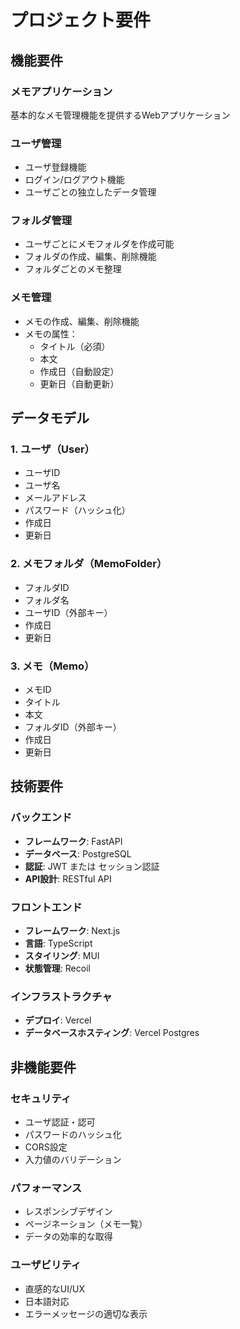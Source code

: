 # プロジェクト要件

## 機能要件

### メモアプリケーション

基本的なメモ管理機能を提供するWebアプリケーション

### ユーザ管理
- ユーザ登録機能
- ログイン/ログアウト機能
- ユーザごとの独立したデータ管理

### フォルダ管理
- ユーザごとにメモフォルダを作成可能
- フォルダの作成、編集、削除機能
- フォルダごとのメモ整理

### メモ管理
- メモの作成、編集、削除機能
- メモの属性：
  - タイトル（必須）
  - 本文
  - 作成日（自動設定）
  - 更新日（自動更新）

## データモデル

### 1. ユーザ（User）
- ユーザID
- ユーザ名
- メールアドレス
- パスワード（ハッシュ化）
- 作成日
- 更新日

### 2. メモフォルダ（MemoFolder）
- フォルダID
- フォルダ名
- ユーザID（外部キー）
- 作成日
- 更新日

### 3. メモ（Memo）
- メモID
- タイトル
- 本文
- フォルダID（外部キー）
- 作成日
- 更新日

## 技術要件

### バックエンド
- **フレームワーク**: FastAPI
- **データベース**: PostgreSQL
- **認証**: JWT または セッション認証
- **API設計**: RESTful API

### フロントエンド
- **フレームワーク**: Next.js
- **言語**: TypeScript
- **スタイリング**: MUI
- **状態管理**: Recoil

### インフラストラクチャ
- **デプロイ**: Vercel
- **データベースホスティング**: Vercel Postgres

## 非機能要件

### セキュリティ
- ユーザ認証・認可
- パスワードのハッシュ化
- CORS設定
- 入力値のバリデーション

### パフォーマンス
- レスポンシブデザイン
- ページネーション（メモ一覧）
- データの効率的な取得

### ユーザビリティ
- 直感的なUI/UX
- 日本語対応
- エラーメッセージの適切な表示